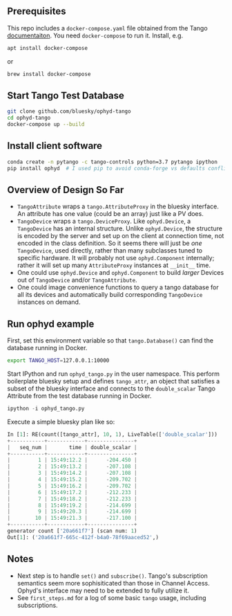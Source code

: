 ## Prerequisites

This repo includes a ``docker-compose.yaml`` file obtained from the Tango
[documentaiton](https://tango-controls.readthedocs.io/en/latest/development/debugging-and-testing/testing-tango-using-docker.html).
You need ``docker-compose`` to run it. Install, e.g.


```sh
apt install docker-compose
```

or

```sh
brew install docker-compose
```

## Start Tango Test Database

```sh
git clone github.com/bluesky/ophyd-tango
cd ophyd-tango
docker-compose up --build
```

## Install client software

```sh
conda create -n pytango -c tango-controls python=3.7 pytango ipython
pip install ophyd  # I used pip to avoid conda-forge vs defaults conflicts.
```

## Overview of Design So Far

* ``TangoAttribute`` wraps a ``tango.AttributeProxy`` in the bluesky interface.
  An attribute has one value (could be an array) just like a PV does.
* ``TangoDevice`` wraps a ``tango.DeviceProxy``. Like ``ophyd.Device``, a
  ``TangoDevice`` has an internal structure. Unlike ``ophyd.Device``, the
  structure is encoded by the server and set up on the client at connection
  time, not encoded in the  class definition. So it seems there will just be
  *one* ``TangoDevice``, used directly, rather than many subclasses tuned to
  specific hardware. It will probably not use ``ophyd.Component`` internally;
  rather it will set up many ``AttributeProxy`` instances at ``__init__`` time.
* One could use ``ophyd.Device`` and ``ophyd.Component`` to build *larger* Devices
  out of ``TangoDevice`` and/or  ``TangoAttribute``.
* One could image convenience functions to query a tango database for all its
  devices and automatically build corresponding ``TangoDevice`` instances on
  demand.

## Run ophyd example

First, set this environment variable so that ``tango.Database()`` can find the
database running in Docker.

```sh
export TANGO_HOST=127.0.0.1:10000
```

Start IPython and run ``ophyd_tango.py`` in the user namespace. This perform
boilerplate bluesky setup and defines ``tango_attr``, an object that satisfies
a subset of the bluesky interface and connects to the ``double_scalar`` Tango
Attribute from the test database running in Docker.

```py
ipython -i ophyd_tango.py
```

Execute a simple bluesky plan like so:

```py
In [1]: RE(count([tango_attr], 10, 1), LiveTable(['double_scalar']))                                                                                                                          
+-----------+------------+---------------+
|   seq_num |       time | double_scalar |
+-----------+------------+---------------+
|         1 | 15:49:12.2 |      -204.450 |
|         2 | 15:49:13.2 |      -207.108 |
|         3 | 15:49:14.2 |      -207.108 |
|         4 | 15:49:15.2 |      -209.702 |
|         5 | 15:49:16.2 |      -209.702 |
|         6 | 15:49:17.2 |      -212.233 |
|         7 | 15:49:18.2 |      -212.233 |
|         8 | 15:49:19.2 |      -214.699 |
|         9 | 15:49:20.3 |      -214.699 |
|        10 | 15:49:21.3 |      -217.100 |
+-----------+------------+---------------+
generator count ['20a661f7'] (scan num: 1)
Out[1]: ('20a661f7-665c-412f-b4a0-78f69aaced52',)
```

## Notes

* Next step is to handle ``set()`` and ``subscribe()``. Tango's subscription
  semantics seem more sophisiticated than those in Channel Access. Ophyd's
  interface may need to be extended to fully utilize it.
* See ``first_steps.md`` for a log of some basic ``tango`` usage, including
  subscriptions.
